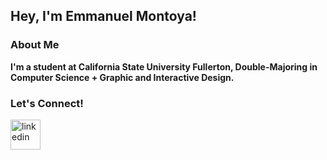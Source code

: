 <h2> Hey, I'm Emmanuel Montoya!</h2>
<h3>About Me</h3>
<b>I'm a student at California State University Fullerton, Double-Majoring in Computer Science + Graphic and Interactive Design.</b>
<h3>Let's Connect!</h3>

[<img width="48" height="48" src="https://img.icons8.com/color/48/linkedin.png" alt="linkedin"/>][linkedin]

[linkedin]:https://www.linkedin.com/in/emmanuel-r-montoya-aguilar-63b81524a/
